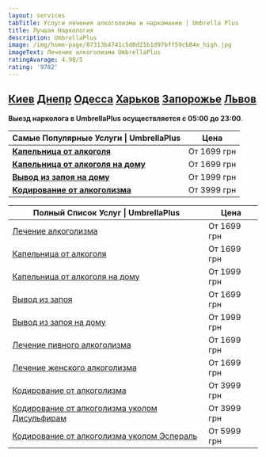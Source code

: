 ```yaml
---
layout: services
tabTitle: Услуги лечения алкоголизма и наркомании | Umbrella Plus
title: Лучшая Наркология
description: UmbrellaPlus
image: /img/home-page/87313b4741c5d0d21b1d97bff59cb84e_high.jpg
imageText: Лечение алкоголизма UmbrellaPlus
ratingAvarage: 4.98/5
rating: '9782'
---
```


## [Киев](https://umbrella-plus.com.ua/kiev/) [Днепр](https://umbrella-plus.com.ua/dnepr/) [Одесса](https://umbrella-plus.com.ua/lechenie-alc/) [Харьков](https://umbrella-plus.com.ua/kharkiv/) [Запорожье](https://umbrella-plus.com.ua/zaporozie/) [Львов](https://umbrella-plus.com.ua/lviv/)

**Выезд нарколога в UmbrellaPlus осуществляется с 05:00 до 23:00**.

| **Самые Популярные Услуги \| UmbrellaPlus**                               | **Цена**    |
| ------------------------------------------------------------------------- | ----------- |
| **[Капельница от алкоголя](kapelnica-ot-alkogolia-UmbrellaPlus)**         | От 1699 грн |
| **[Капельница от алкоголя на дому](kapelnica-ot-alkogolia-UmbrellaPlus)** | От 1699 грн |
| **[Вывод из запоя на дому](Vivod-iz-zapoia-na-domy-UmbrellaPlus)**        | От 1999 грн |
| **[Кодирование от алкоголизма](kodirovka-ot-alkogolia-umbrellaplus)**     | От 3999 грн |

| Полный Список Услуг \| UmbrellaPlus                                                             | Цена        |
| ----------------------------------------------------------------------------------------------- | ----------- |
| [Лечение алкоголизма](lechenie-alkogolizma)                                                     | От 1699 грн |
| [Капельница от алкоголя](kapelnica-ot-alkogolia-UmbrellaPlus)                                   | От 1699 грн |
| [Капельница от алкоголя на дому](Kapelnica_ot_alkogola_na_domy_UmbrellaPlus)                    | От 1999 грн |
| [Вывод из запоя](lechenie-pivnogo-alkogolizma-UmbrellaPlus)                                     | От 1699 грн |
| [Вывод из запоя на дому](Vivod-iz-zapoia-na-domy-UmbrellaPlus)                                  | От 1999 грн |
| [Лечение пивного алкоголизма](lechenie-pivnogo-alkogolizma-UmbrellaPlus)                        | От 1699 грн |
| [Лечение женского алкоголизма](lechenie-jenskogo-alkogolizma-umbrellaplus)                      | От 1699 грн |
| [Кодирование от алкоголизма](kodirovka-ot-alkogolia-umbrellaplus)                               | От 3999 грн |
| [Кодирование от алкоголизма уколом Дисульфирам](kodirovka-ot-alkogolia-disulfiram-umbrellaplus) | От 3999 грн |
| [Кодирование от алкоголизма уколом Эспераль](kodirovka-ot-alkogolizma-espiarl-umbrellaplus)     | От 5999 грн |
